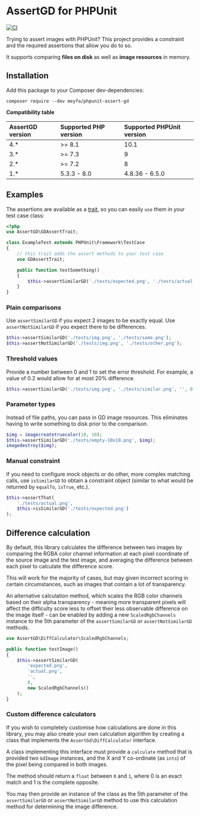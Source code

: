 # AssertGD for PHPUnit

[![CI](https://github.com/meyfa/phpunit-assert-gd/actions/workflows/main.yml/badge.svg)](https://github.com/meyfa/phpunit-assert-gd/actions/workflows/main.yml)

Trying to assert images with PHPUnit? This project provides a constraint and the
required assertions that allow you do to so.

It supports comparing **files on disk** as well as **image resources** in
memory.

## Installation

Add this package to your Composer dev-dependencies:

```
composer require --dev meyfa/phpunit-assert-gd
```

**Compatibility table**

| AssertGD version | Supported PHP version | Supported PHPUnit version |
|:-----------------|:----------------------|:--------------------------|
| 4.*              | >= 8.1                | 10.1                      |
| 3.*              | >= 7.3                | 9                         |
| 2.*              | >= 7.2                | 8                         |
| 1.*              | 5.3.3 - 8.0           | 4.8.36 - 6.5.0            |

## Examples

The assertions are available as a
[trait](http://php.net/manual/en/language.oop5.traits.php), so you can easily
`use` them in your test case class:

```php
<?php
use AssertGD\GDAssertTrait;

class ExampleTest extends PHPUnit\Framework\TestCase
{
    // this trait adds the assert methods to your test case
    use GDAssertTrait;

    public function testSomething()
    {
        $this->assertSimilarGD('./tests/expected.png', './tests/actual.png');
    }
}
```

### Plain comparisons

Use `assertSimilarGD` if you expect 2 images to be exactly equal.
Use `assertNotSimilarGD` if you expect there to be differences.

```php
$this->assertSimilarGD('./tests/img.png', './tests/same.png');
$this->assertNotSimilarGD('./tests/img.png', './tests/other.png');
```

### Threshold values

Provide a number between 0 and 1 to set the error threshold. For example, a
value of 0.2 would allow for at most 20% difference.

```php
$this->assertSimilarGD('./tests/img.png', './tests/similar.png', '', 0.2);
```

### Parameter types

Instead of file paths, you can pass in GD image resources. This eliminates
having to write something to disk prior to the comparison.

```php
$img = imagecreatetruecolor(10, 10);
$this->assertSimilarGD('./tests/empty-10x10.png', $img);
imagedestroy($img);
```

### Manual constraint

If you need to configure mock objects or do other, more complex matching calls,
use `isSimilarGD` to obtain a constraint object (similar to what would be
returned by `equalTo`, `isTrue`, etc.).

```php
$this->assertThat(
    './tests/actual.png',
    $this->isSimilarGD('./tests/expected.png')
);
```

## Difference calculation

By default, this library calculates the difference between two images by
comparing the RGBA color channel information at each pixel coordinate of the
source image and the test image, and averaging the difference between each
pixel to calculate the difference score.

This will work for the majority of cases, but may given incorrect scoring 
in certain circumstances, such as images that contain a lot of transparency.

An alternative calculation method, which scales the RGB color channels
based on their alpha transparency - meaning more transparent pixels will
affect the difficulty score less to offset their less observable difference
on the image itself - can be enabled by adding a new `ScaledRgbChannels`
instance to the 5th parameter of the `assertSimilarGD` or `assertNotSimilarGD`
methods.

```php
use AssertGD\DiffCalculator\ScaledRgbChannels;

public function testImage()
{
    $this->assertSimilarGD(
        'expected.png',
        'actual.png',
        '',
        0,
        new ScaledRgbChannels()
    );
}
```

### Custom difference calculators

If you wish to completely customise how calculations are done in this
library, you may also create your own calculation algorithm by creating
a class that implements the `AssertGd\DiffCalculator` interface.

A class implementing this interface must provide a `calculate` method
that is provided two `GdImage` instances, and the X and Y co-ordinate
(as `ints`) of the pixel being compared in both images.

The method should return a `float` between `0` and `1`, where 0 is
an exact match and 1 is the complete opposite.

You may then provide an instance of the class as the 5th parameter of
the `assertSimilarGD` or `assertNotSimilarGD` method to use this
calculation method for determining the image difference.